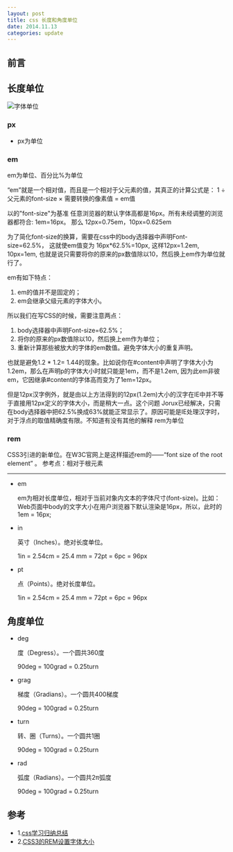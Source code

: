 ```yaml
---
layout: post
title: css 长度和角度单位
date: 2014.11.13
categories: update
---
```

## 前言

## 长度单位
![字体单位](../../../../images/size.jpg)

### px
- px为单位

### em
em为单位、百分比%为单位

“em”就是一个相对值，而且是一个相对于父元素的值，其真正的计算公式是：
1 ÷ 父元素的font-size × 需要转换的像素值 = em值

以<body>的"font-size"为基准
任意浏览器的默认字体高都是16px。所有未经调整的浏览器都符合: 1em=16px。
那么 12px=0.75em，10px=0.625em

为了简化font-size的换算，需要在css中的body选择器中声明Font-size=62.5%，
这就使em值变为 16px*62.5%=10px, 这样12px=1.2em, 10px=1em, 也就是说只需要将你的原来的px数值除以10，然后换上em作为单位就行了。 


em有如下特点：

1. em的值并不是固定的；
2. em会继承父级元素的字体大小。

所以我们在写CSS的时候，需要注意两点：

1. body选择器中声明Font-size=62.5%；
2. 将你的原来的px数值除以10，然后换上em作为单位；
3. 重新计算那些被放大的字体的em数值。避免字体大小的重复声明。 

也就是避免1.2 * 1.2= 1.44的现象。比如说你在#content中声明了字体大小为1.2em，那么在声明p的字体大小时就只能是1em，而不是1.2em, 因为此em非彼em，它因继承#content的字体高而变为了1em=12px。

但是12px汉字例外，就是由以上方法得到的12px(1.2em)大小的汉字在IE中并不等于直接用12px定义的字体大小，而是稍大一点。这个问题 Jorux已经解决，只需在body选择器中把62.5%换成63%就能正常显示了。原因可能是IE处理汉字时，对于浮点的取值精确度有限。不知道有没有其他的解释
rem为单位

### rem
CSS3引进的新单位。在W3C官网上是这样描述rem的——“font size of the root element” 。
参考点：相对于根元素<html>

---

- em

    em为相对长度单位，相对于当前对象内文本的字体尺寸(font-size)。比如：Web页面中body的文字大小在用户浏览器下默认渲染是16px，所以，此时的1em = 16px;

- in

    英寸（Inches）。绝对长度单位。

    1in = 2.54cm = 25.4 mm = 72pt = 6pc = 96px

- pt

    点（Points）。绝对长度单位。

    1in = 2.54cm = 25.4 mm = 72pt = 6pc = 96px


## 角度单位

- deg

    度（Degress）。一个圆共360度

    90deg = 100grad = 0.25turn 

- grag

    梯度（Gradians）。一个圆共400梯度

    90deg = 100grad = 0.25turn 

- turn

    转、圈（Turns）。一个圆共1圈

    90deg = 100grad = 0.25turn

- rad

    弧度（Radians）。一个圆共2π弧度

    90deg = 100grad = 0.25turn

## 参考
 - 1.[css学习归纳总结](http://segmentfault.com/blog/trigkit4/1190000000800711#articleHeader12)
 - 2.[CSS3的REM设置字体大小](http://www.w3cplus.com/css3/define-font-size-with-css3-rem)